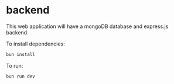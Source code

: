 # backend

This web application will have a mongoDB database and express.js backend.

To install dependencies:

```bash
bun install
```

To run:

```bash
bun run dev
```